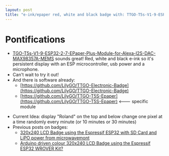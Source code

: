 ```yaml
---
layout: post
title: "e-ink/epaper red, white and black badge with: TTGO-T5s-V1-9-ESP32-2-7-EPaper-Plus-Module-for-Alexa-I2S-DAC-MAX98357A-MEMS"
---
```


# Pontifications

* [TGO-T5s-V1-9-ESP32-2-7-EPaper-Plus-Module-for-Alexa-I2S-DAC-MAX98357A-MEMS](https://www.aliexpress.com/item/TTGO-T5s-V1-9-ESP32-2-7-EPaper-Plus-Module-for-Alexa-I2S-DAC-MAX98357A-MEMS/32867880658.html?tt=ae.CopyActivity&aff_platform=default&cpt=1554954145758&sk=cNxl1yFq&aff_trace_key=d3058dbb2f1642b9b3d831745988c647-1554954145758-09073-cNxl1yFq&terminal_id=9ca9ba2113d24209a576849c6b205825) sounds great! Red, white and black e-ink so it's persistent display with an ESP microcontroller, usb power and a microphone.
* Can't wait to try it out!
* And there is software already:
    * [https://github.com/LilyGO/TTGO-Electronic-Badge](https://github.com/LilyGO/TTGO-Electronic-Badge)
    * [https://github.com/LilyGO/TTGO-T5S-Epaper](https://github.com/LilyGO/TTGO-T5S-Epaper) <--- specific module
+ Current Idea: display "Roland" on the top and below change one pixel at a time randomly every minute (or 10 minutes or 30 minutes)
+ Previous posts on badges:
    + [320x240 LCD Badge using the Espressif ESP32 with SD Card and LiPO power from microwavemont](http://rolandtanglao.com/2017/05/11/p1-colour-badge-using-320x240-Espressif-ESP32/)
    + [Arduino driven colour 320x240 LCD Badge using the Espressif ESP32 WROVER Kit?](http://rolandtanglao.com/2017/01/26/p1-arduino-colour-320x240-lcd-badge,md/)